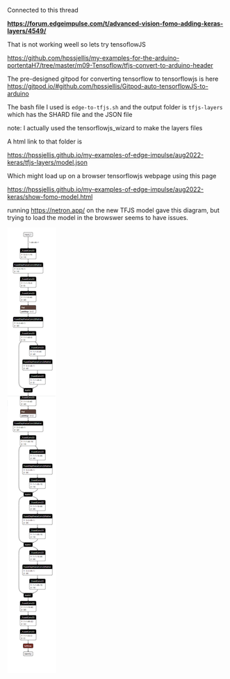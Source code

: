 Connected to this thread


**https://forum.edgeimpulse.com/t/advanced-vision-fomo-adding-keras-layers/4549/**




That is not working weell so lets try tensoflowJS


https://github.com/hpssjellis/my-examples-for-the-arduino-portentaH7/tree/master/m09-Tensoflow/tfjs-convert-to-arduino-header


The pre-designed gitpod for converting tensorflow to tensorflowjs is here   https://gitpod.io/#github.com/hpssjellis/Gitpod-auto-tensorflowJS-to-arduino

The bash file I used is ```edge-to-tfjs.sh``` and the output folder is ```tfjs-layers``` which has the SHARD file and the JSON file

note: I actually used the tensorflowjs_wizard to make the layers files

A html link to that folder is 

https://hpssjellis.github.io/my-examples-of-edge-impulse/aug2022-keras/tfjs-layers/model.json

Which might load up on a browser tensorflowjs webpage using this page 

https://hpssjellis.github.io/my-examples-of-edge-impulse/aug2022-keras/show-fomo-model.html


running https://netron.app/ on the new TFJS model gave this diagram, but trying to load the model in the browswer seems to have issues.

![shape-fomo.png](shape-fomo.png)

